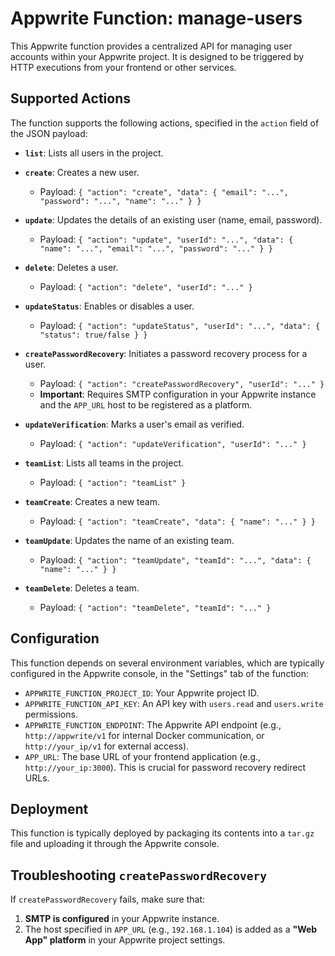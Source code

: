 # Appwrite Function: manage-users

This Appwrite function provides a centralized API for managing user accounts within your Appwrite project. It is designed to be triggered by HTTP executions from your frontend or other services.

## Supported Actions

The function supports the following actions, specified in the `action` field of the JSON payload:

-   **`list`**: Lists all users in the project.
-   **`create`**: Creates a new user.
    -   Payload: `{ "action": "create", "data": { "email": "...", "password": "...", "name": "..." } }`
-   **`update`**: Updates the details of an existing user (name, email, password).
    -   Payload: `{ "action": "update", "userId": "...", "data": { "name": "...", "email": "...", "password": "..." } }`
-   **`delete`**: Deletes a user.
    -   Payload: `{ "action": "delete", "userId": "..." }`
-   **`updateStatus`**: Enables or disables a user.
    -   Payload: `{ "action": "updateStatus", "userId": "...", "data": { "status": true/false } }`
-   **`createPasswordRecovery`**: Initiates a password recovery process for a user.
    -   Payload: `{ "action": "createPasswordRecovery", "userId": "..." }`
    -   **Important**: Requires SMTP configuration in your Appwrite instance and the `APP_URL` host to be registered as a platform.
-   **`updateVerification`**: Marks a user's email as verified.
    -   Payload: `{ "action": "updateVerification", "userId": "..." }`

-   **`teamList`**: Lists all teams in the project.
    -   Payload: `{ "action": "teamList" }`
-   **`teamCreate`**: Creates a new team.
    -   Payload: `{ "action": "teamCreate", "data": { "name": "..." } }`
-   **`teamUpdate`**: Updates the name of an existing team.
    -   Payload: `{ "action": "teamUpdate", "teamId": "...", "data": { "name": "..." } }`
-   **`teamDelete`**: Deletes a team.
    -   Payload: `{ "action": "teamDelete", "teamId": "..." }`

## Configuration

This function depends on several environment variables, which are typically configured in the Appwrite console, in the "Settings" tab of the function:

-   `APPWRITE_FUNCTION_PROJECT_ID`: Your Appwrite project ID.
-   `APPWRITE_FUNCTION_API_KEY`: An API key with `users.read` and `users.write` permissions.
-   `APPWRITE_FUNCTION_ENDPOINT`: The Appwrite API endpoint (e.g., `http://appwrite/v1` for internal Docker communication, or `http://your_ip/v1` for external access).
-   `APP_URL`: The base URL of your frontend application (e.g., `http://your_ip:3000`). This is crucial for password recovery redirect URLs.

## Deployment

This function is typically deployed by packaging its contents into a `tar.gz` file and uploading it through the Appwrite console.

## Troubleshooting `createPasswordRecovery`

If `createPasswordRecovery` fails, make sure that:
1.  **SMTP is configured** in your Appwrite instance.
2.  The host specified in `APP_URL` (e.g., `192.168.1.104`) is added as a **"Web App" platform** in your Appwrite project settings.
